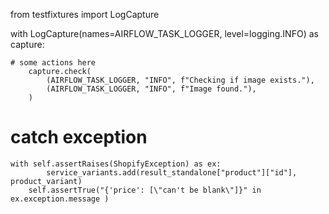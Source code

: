 from testfixtures import LogCapture

  with LogCapture(names=AIRFLOW_TASK_LOGGER, level=logging.INFO) as capture:

	# some actions here 
        capture.check(
            (AIRFLOW_TASK_LOGGER, "INFO", f"Checking if image exists."),
            (AIRFLOW_TASK_LOGGER, "INFO", f"Image found."),
        )


# catch exception 
	with self.assertRaises(ShopifyException) as ex:
            service_variants.add(result_standalone["product"]["id"], product_variant)
        self.assertTrue("{'price': [\"can't be blank\"]}" in ex.exception.message )

